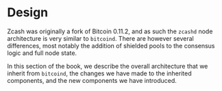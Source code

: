 # Design

Zcash was originally a fork of Bitcoin 0.11.2, and as such the `zcashd` node architecture
is very similar to `bitcoind`. There are however several differences, most notably the
addition of shielded pools to the consensus logic and full node state.

In this section of the book, we describe the overall architecture that we inherit from
`bitcoind`, the changes we have made to the inherited components, and the new components
we have introduced.

